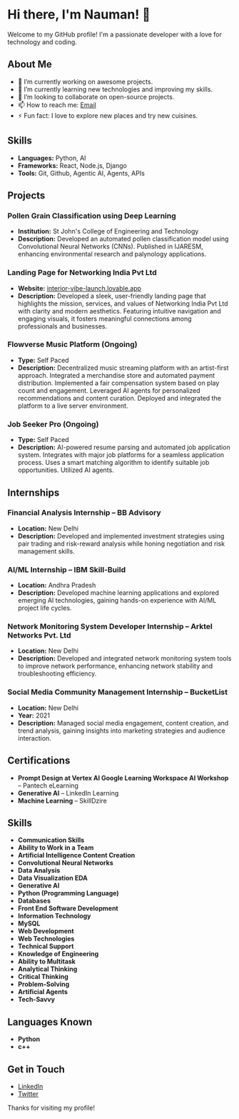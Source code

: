 # Hi there, I'm Nauman! 👋

Welcome to my GitHub profile! I'm a passionate developer with a love for technology and coding.

## About Me

- 🔭 I’m currently working on awesome projects.
- 🌱 I’m currently learning new technologies and improving my skills.
- 👯 I’m looking to collaborate on open-source projects.
- 📫 How to reach me: [Email](mailto:aliinauman5@gmail.com)
- ⚡ Fun fact: I love to explore new places and try new cuisines.

## Skills

- **Languages:** Python, AI
- **Frameworks:** React, Node.js, Django
- **Tools:** Git, Github, Agentic AI, Agents, APIs

## Projects

### Pollen Grain Classification using Deep Learning
- **Institution:** St John's College of Engineering and Technology
- **Description:** Developed an automated pollen classification model using Convolutional Neural Networks (CNNs). Published in IJARESM, enhancing environmental research and palynology applications.

### Landing Page for Networking India Pvt Ltd
- **Website:** [interior-vibe-launch.lovable.app](https://interior-vibe-launch.lovable.app/)
- **Description:** Developed a sleek, user-friendly landing page that highlights the mission, services, and values of Networking India Pvt Ltd with clarity and modern aesthetics. Featuring intuitive navigation and engaging visuals, it fosters meaningful connections among professionals and businesses.

### Flowverse Music Platform (Ongoing)
- **Type:** Self Paced
- **Description:** Decentralized music streaming platform with an artist-first approach. Integrated a merchandise store and automated payment distribution. Implemented a fair compensation system based on play count and engagement. Leveraged AI agents for personalized recommendations and content curation. Deployed and integrated the platform to a live server environment.

### Job Seeker Pro (Ongoing)
- **Type:** Self Paced
- **Description:** AI-powered resume parsing and automated job application system. Integrates with major job platforms for a seamless application process. Uses a smart matching algorithm to identify suitable job opportunities. Utilized AI agents.

## Internships

### Financial Analysis Internship – BB Advisory
- **Location:** New Delhi
- **Description:** Developed and implemented investment strategies using pair trading and risk-reward analysis while honing negotiation and risk management skills.

### AI/ML Internship – IBM Skill-Build
- **Location:** Andhra Pradesh
- **Description:** Developed machine learning applications and explored emerging AI technologies, gaining hands-on experience with AI/ML project life cycles.

### Network Monitoring System Developer Internship – Arktel Networks Pvt. Ltd
- **Location:** New Delhi
- **Description:** Developed and integrated network monitoring system tools to improve network performance, enhancing network stability and troubleshooting efficiency.

### Social Media Community Management Internship – BucketList
- **Location:** New Delhi
- **Year:** 2021
- **Description:** Managed social media engagement, content creation, and trend analysis, gaining insights into marketing strategies and audience interaction.

## Certifications

- **Prompt Design at Vertex AI Google Learning Workspace AI Workshop** – Pantech eLearning
- **Generative AI** – LinkedIn Learning
- **Machine Learning** – SkillDzire

## Skills

- **Communication Skills**
- **Ability to Work in a Team**
- **Artificial Intelligence Content Creation**
- **Convolutional Neural Networks**
- **Data Analysis**
- **Data Visualization EDA**
- **Generative AI**
- **Python (Programming Language)**
- **Databases**
- **Front End Software Development**
- **Information Technology**
- **MySQL**
- **Web Development**
- **Web Technologies**
- **Technical Support**
- **Knowledge of Engineering**
- **Ability to Multitask**
- **Analytical Thinking**
- **Critical Thinking**
- **Problem-Solving**
- **Artificial Agents**
- **Tech-Savvy**

## Languages Known

- **Python**
- **c++**
  

## Get in Touch

- [LinkedIn](https://www.linkedin.com/in/naumanx123)
- [Twitter](https://twitter.com/naumanx123)

Thanks for visiting my profile!
